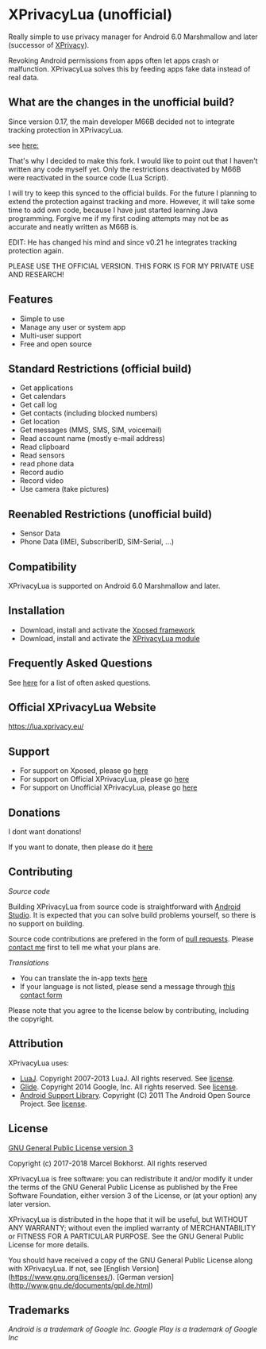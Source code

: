 XPrivacyLua (unofficial)
========================


Really simple to use privacy manager for Android 6.0 Marshmallow and later (successor of [XPrivacy](https://forum.xda-developers.com/xposed/modules/xprivacy-ultimate-android-privacy-app-t2320783"]XPrivacy[/URL])).

Revoking Android permissions from apps often let apps crash or malfunction.
XPrivacyLua solves this by feeding apps fake data instead of real data.


What are the changes in the unofficial build? 
---------------------------------------------

Since version 0.17, the main developer M66B decided not to integrate tracking protection in XPrivacyLua.

see [here:](https://forum.xda-developers.com/showpost.php?p=75160338&postcount=301)

That's why I decided to make this fork. I would like to point out that I haven't written any code myself yet. 
Only the restrictions deactivated by M66B were reactivated in the source code (Lua Script).

I will try to keep this synced to the official builds. For the future I planning to extend the protection against tracking and more. 
However, it will take some time to add own code, because I have just started learning Java programming.
Forgive me if my first coding attempts may not be as accurate and neatly written as M66B is.


EDIT: He has changed his mind and since v0.21 he integrates tracking protection again.

PLEASE USE THE OFFICIAL VERSION. THIS FORK IS FOR MY PRIVATE USE AND RESEARCH!


Features
--------

* Simple to use
* Manage any user or system app
* Multi-user support
* Free and open source

Standard Restrictions (official build)
--------------------------------------

* Get applications
* Get calendars
* Get call log
* Get contacts (including blocked numbers)
* Get location
* Get messages (MMS, SMS, SIM, voicemail)
* Read account name (mostly e-mail address)
* Read clipboard
* Read sensors
* read phone data
* Record audio
* Record video
* Use camera (take pictures)


Reenabled Restrictions (unofficial build)
-----------------------------------------

* Sensor Data
* Phone Data (IMEI, SubscriberID, SIM-Serial, ...)



Compatibility
-------------

XPrivacyLua is supported on Android 6.0 Marshmallow and later.

Installation
------------

* Download, install and activate the [Xposed framework](http://forum.xda-developers.com/xposed)
* Download, install and activate the [XPrivacyLua module](https://github.com/EinsteinXXL/XPrivacyLua/tree/master/binary)

Frequently Asked Questions
--------------------------

See [here](https://github.com/EinsteinXXL/XPrivacyLua/blob/master/FAQ.md) for a list of often asked questions.


Official XPrivacyLua Website
----------------------------

https://lua.xprivacy.eu/


Support
-------

* For support on Xposed, please go [here](http://forum.xda-developers.com/xposed)
* For support on Official XPrivacyLua, please go [here](https://forum.xda-developers.com/xposed/modules/xprivacylua6-0-android-privacy-manager-t3730663)
* For support on Unofficial XPrivacyLua, please go [here](https://forum.xda-developers.com/xposed/modules/unofficial-xprivacylua-mod-android-t3734672)

Donations
---------

I dont want donations!

If you want to donate, then please do it [here](https://lua.xprivacy.eu/)


Contributing
------------

*Source code*

Building XPrivacyLua from source code is straightforward with [Android Studio](http://developer.android.com/sdk/).
It is expected that you can solve build problems yourself, so there is no support on building.

Source code contributions are prefered in the form of [pull requests](https://help.github.com/articles/creating-a-pull-request/).
Please [contact me](https://contact.faircode.eu/) first to tell me what your plans are.

*Translations*

* You can translate the in-app texts [here](https://crowdin.com/project/xprivacylua/)
* If your language is not listed, please send a message through [this contact form](https://contact.faircode.eu/)

Please note that you agree to the license below by contributing, including the copyright.

Attribution
-----------

XPrivacyLua uses:

* [LuaJ](https://sourceforge.net/projects/luaj/). Copyright 2007-2013 LuaJ. All rights reserved. See [license](http://luaj.sourceforge.net/license.txt).
* [Glide](https://bumptech.github.io/glide/). Copyright 2014 Google, Inc. All rights reserved. See [license](https://raw.githubusercontent.com/bumptech/glide/master/LICENSE).
* [Android Support Library](https://developer.android.com/tools/support-library/). Copyright (C) 2011 The Android Open Source Project. See [license](https://android.googlesource.com/platform/frameworks/support/+/master/LICENSE.txt).

License
-------

[GNU General Public License version 3](https://www.gnu.org/licenses/gpl.txt)

Copyright (c) 2017-2018 Marcel Bokhorst. All rights reserved

XPrivacyLua is free software: you can redistribute it and/or modify
it under the terms of the GNU General Public License as published by
the Free Software Foundation, either version 3 of the License, or
(at your option) any later version.

XPrivacyLua is distributed in the hope that it will be useful,
but WITHOUT ANY WARRANTY; without even the implied warranty of
MERCHANTABILITY or FITNESS FOR A PARTICULAR PURPOSE.  See the
GNU General Public License for more details.

You should have received a copy of the GNU General Public License
along with XPrivacyLua. If not, see [English Version] (https://www.gnu.org/licenses/).
                                    [German version] (http://www.gnu.de/documents/gpl.de.html)
									
									
Trademarks
----------

*Android is a trademark of Google Inc. Google Play is a trademark of Google Inc*

